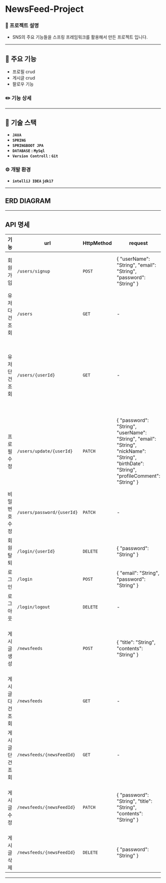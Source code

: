 # NewsFeed-Project
### 📖 프로젝트 설명
- SNS의 주요 기능들을 스프링 프레임워크를 활용해서 만든 프로젝트 입니다.
---
## 📌 주요 기능
- 프로필 crud
- 게시글 crud
- 팔로우 기능
### ✏️ 기능 상세
---
## 🔧 기술 스택
- **`JAVA`**
- **`SPRING`**
- **`SPRINGBOOT JPA`**
- **`DATABASE` : `MySql`**
- **`Version Controll` : `Git`**
### ⚙️ 개발 환경
- **`intelliJ IDEA` `jdk17`**
---
## ERD DIAGRAM

---
## API 명세
| 기능 | url | HttpMethod | request | response | HttpStattus |
|-----|-----|------------|---------|----------|-------------|
| 회원가입 | `/users/signup` | `POST` | { "userName": "String", "email": "String", "password": "String" } | { "userId": "Long", "userName": "String", "email": "String", "createdDate": "LocalDateTime" } | `201` |
| 유저 다건 조회 | `/users` | `GET` | - | [ { "userId": "Long", "userName": "String", "nickName": "String" } ] | `200` |
| 유저 단건 조회 | `/users/{userId}` | `GET` | - | { "userId": "Long", "userName": "String", "email": "String", "nickName": "String", "birthDate": "String", "profileComment": "String", "createdDate": "LocalDateTime" } | `200` |
| 프로필 수정 | `/users/update/{userId}` | `PATCH` | { "password": "String", "userName": "String", "email": "String", "nickName": "String", "birthDate": "String", "profileComment": "String" } | { "userId": "Long", "userName": "String", "email": "String", "nickName": "String", "birthDate": "String", "profileComment": "String", "updatedDate": "LocalDateTime" } | `200` |
| 비밀번호 수정 | `/users/password/{userId}` | `PATCH` | - | - | `200` |
| 회원 탈퇴 | `/login/{userId}` | `DELETE` | { "password": "String" } | - | `204` |
| 로그인 | `/login` | `POST` | { "email": "String", "password": "String" } | - | `200` |
| 로그아웃 | `/login/logout` | `DELETE` | - | - | `204` |
| 게시글 생성 | `/newsfeeds` | `POST` | { "title": "String", "contents": "String" } | { "newsFeedId": "Long", "title": "String", "author": "nickName" , "contents": "String", "createdDate": "LocalDateTime" } | `201` |
| 게시글 다건 조회 | `/newsfeeds` | `GET` | - | [ { "title": "String", "author": "nickName", "createdDate": "LocalDateTime" } ] | `200` |
| 게시글 단건 조회 | `/newsfeeds/{newsFeedId}` | `GET` | - | { "newsFeedId": "Long", "title": "String", "author": "nickName", "contents": "String", "updatedDate": "LocalDateTime" } | `200` |
| 게시글 수정 | `/newsfeeds/{newsFeedId}` | `PATCH` | { "password": "String", "title": "String", "contents": "String" } | { "newsFeedId": "Long", "title": "String", "author": "nickName", "contents": "String", "updatedDate": "LocalDateTime" } | `200` |
| 게시글 삭제 | `/newsfeeds/{newsFeedId}` | `DELETE` | { "password": "String" } | - | `204` |

---
